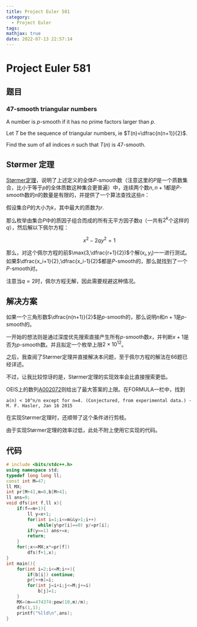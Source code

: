 ```yaml
---
title: Project Euler 581
category:
  - Project Euler
tags:
mathjax: true
date: 2022-07-13 22:57:14
---
```


<escape><!-- more --></escape>

# Project Euler 581

## 题目

### 47-smooth triangular numbers

A number is $p$-smooth if it has no prime factors larger than $p$.

Let $T$ be the sequence of triangular numbers, ie $T(n)=\dfrac{n(n+1)}{2}$.

Find the sum of all indices $n$ such that $T(n)$ is $47$-smooth.

## Størmer 定理

[Størmer定理](https://en.wikipedia.org/wiki/St%C3%B8rmer%27s_theorem)，说明了上述定义的全体$P$-smooth数（注意这里的$P$是一个质数集合，比小于等于$p$的全体质数这种集合更普遍）中，连续两个数$n,n+1$都是$P$-smooth数的$n$的数量是有限的，并提供了一个算法查找这些$n$：

假设集合$P$的大小为$k$，其中最大的质数为$r$.

那么枚举由集合$P$中的质因子组合而成的所有无平方因子数$q$（一共有$2^k$个这样的$q$），然后解以下佩尔方程：

$$x^2-2qy^2=1$$

那么，对这个佩尔方程的前$\max(3,\dfrac{r+1}{2})$个解$(x_i,y_i)$一一进行测试。如果$\dfrac{x_i+1}{2},\dfrac{x_i-1}{2}$都是$P$-smooth的，那么就找到了一个$P$-smooth对。

注意当$q=2$时，佩尔方程无解，因此需要规避这种情况。

## 解决方案

如果一个三角形数$\dfrac{n(n+1)}{2}$是$p$-smooth的，那么说明$n$和$n+1$是$p$-smooth的。

一开始的想法则是通过深度优先搜索直接产生所有$p$-smooth数$x$，并判断$x+1$是否为$p$-smooth数。并且拟定一个枚举上限$2\times 10^{12}$。

之后，我查阅了Størmer定理并直接解决本问题，至于佩尔方程的解法在66题已经详述。

不过，让我比较惊讶的是，Størmer定理的实现效率会比直接搜索更低。

OEIS上的数列[A002072](https://oeis.org/A002072)则给出了最大答案的上限。在FORMULA一栏中，找到

```
a(n) < 10^n/n except for n=4. (Conjectured, from experimental data.) - M. F. Hasler, Jan 16 2015
```

在实现Størmer定理时，还顺带了这个条件进行剪枝。

由于实现Størmer定理的效率过低，此处不附上使用它实现的代码。

## 代码

```C++
# include <bits/stdc++.h>
using namespace std;
typedef long long ll;
const int M=47;
ll MX;
int pr[M+4],m=0,b[M+4];
ll ans=0;
void dfs(int f,ll x){
    if(f==m+1){
        ll y=x+1;
        for(int i=1;i<=m&&y>1;i++)
            while(y%pr[i]==0) y/=pr[i];
        if(y==1) ans+=x;
        return;
    }
    for(;x<=MX;x*=pr[f])
        dfs(f+1,x);
}
int main(){
    for(int i=2;i<=M;i++){
        if(b[i]) continue;
        pr[++m]=i;
        for(int j=i+i;j<=M;j+=i)
            b[j]=1;
    }
    MX=(m==4?4374:pow(10,m)/m);
    dfs(1,1);
    printf("%lld\n",ans);
}


```
